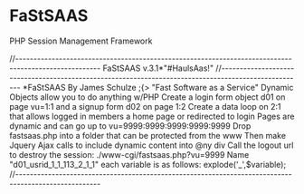 # FaStSAAS
PHP Session Management Framework

//-----------------------------------------------------------------------------------------------------
FaStSAAS v.3.1*"#HaulsAas!"
//-----------------------------------------------------------------------------------------------------
*FaStSAAS By James Schulze ;{>
"Fast Software as a Service"
Dynamic Objects allow you to do anything w/PHP 
Create a login form object d01 on page vu=1:1 and a signup form d02 on page 1:2
Create a data loop on 2:1 that allows logged in members a home page or redirected to login
Pages are dynamic and can go up to vu=9999:9999:9999:9999:9999
Drop fastsaas.php into a folder that can be protected from the www
Then make Jquery Ajax calls to include dynamic content into @ny div
Call the logout url to destroy the session: ./www-cgi/fastsaas.php?vu=9999
Name "d01_usrid_1_1_113_2_1_1" each variable is as follows: explode('_',$variable);
//-----------------------------------------------------------------------------------------------------
